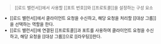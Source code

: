 > [[로드 밸런서]]에서 사용할 [[포트 번호]]와 [[프로토콜]]을 설정하는 구성 요소

- [[로드 밸런서]]에서 클라이언트 요청을 수신하고, 해당 요청을 처리할 [[대상 그룹]]을 선택하는 역할을 한다.
- [[로드 밸런서]]에 연결된 [[프로토콜]]과 포트를 사용하여 클라이언트 요청을 수신하고, 해당 요청을 [[대상 그룹]]으로 [[라우팅]]한다.

